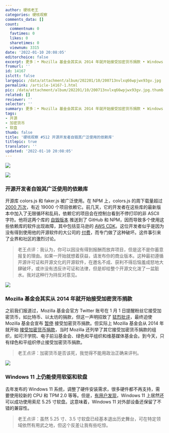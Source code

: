 ```yaml
---
author: 硬核老王
categories: 硬核观察
comments_data: []
count:
  commentnum: 0
  favtimes: 0
  likes: 0
  sharetimes: 0
  viewnum: 3315
date: '2022-01-10 20:08:05'
editorchoice: false
excerpt: 更多：• Mozilla 基金会其实从 2014 年就开始接受加密货币捐款 • Windows 11 上仍能使用软驱和软盘
fromurl: ''
id: 14167
islctt: false
largepic: /data/attachment/album/202201/10/200713nvlxq66wpjwx93gv.jpg
permalink: /article-14167-1.html
pic: /data/attachment/album/202201/10/200713nvlxq66wpjwx93gv.jpg.thumb.jpg
related: []
reviewer: ''
selector: ''
summary: 更多：• Mozilla 基金会其实从 2014 年就开始接受加密货币捐款 • Windows 11 上仍能使用软驱和软盘
tags:
- 开源
- 加密货币
- 软盘
thumb: false
title: '硬核观察 #512 开源开发者自毁其广泛使用的依赖库'
titlepic: true
translator: ''
updated: '2022-01-10 20:08:05'
---
```


![](/data/attachment/album/202201/10/200713nvlxq66wpjwx93gv.jpg)


![](/data/attachment/album/202201/10/200720cqsehqc9nl3neh9q.jpg)


### 开源开发者自毁其广泛使用的依赖库


开源库 colors.js 和 faker.js 被广泛使用。在 NPM 上，colors.js 的周下载量超过 [2000 万次](https://www.npmjs.com/package/colors)，有近 19000 个项目依赖它。前几天，它的开发者在这些库的最新版本中加入了无限循环和乱码，依赖它的项目会在控制台看到不停打印的非 ASCII 字符。他将这两个库的 [自毁版本](https://www.bleepingcomputer.com/news/security/dev-corrupts-npm-libs-colors-and-faker-breaking-thousands-of-apps/) 推送到了 GitHub 和 NPM，因而导致多个使用这些依赖库的软件出现故障，其中包括亚马逊的 [AWS CDK](https://github.com/aws/aws-cdk/issues/18323)。这位开发者似乎是因为没有得到使用他的开源软件的大公司的 [付费](http://web.archive.org/web/20210704022108/https://github.com/Marak/faker.js/issues/1046)，而专门做了这种破坏。这件事引来了业界和社区的激烈讨论。



> 
> 老王点评：我认为，你可以因没有得到报酬而放弃项目，但是这不是你蓄意报复的理由。如果一开始就想着获益，请发布你的商业版本。这种最初遵循开源许可证和开源文化的开源软件，在邀名不成、获利不得后恼羞成怒地大肆破坏，或许没有违反许可证和法律，但是却给整个开源文化泼了一盆脏水。我对这种行为持反对意见。
> 
> 
> 


![](/data/attachment/album/202201/10/200731owjg06we5gwyeguy.jpg)


### Mozilla 基金会其实从 2014 年就开始接受加密货币捐款


之前我们报道过，Mozilla 基金会官方 Twitter 账号在 1 月 1 日提醒粉丝它接受加密货币，如比特币、以太坊的捐款，但这一声明招致了 [猛烈批评](/article-14147-1.html)，最终迫使 Mozilla 基金会宣布 [暂停](/article-14158-1.html) 接受加密货币捐款。但实际上 Mozilla 基金会从 2014 年就开始 [接受加密货币捐款](https://blog.mozilla.org/en/mozilla/mozilla-now-accepts-bitcoin/)，当时 Mozilla 还列举了其它接受加密货币捐款的组织，如可汗学院、电子前沿基金会、绿色和平组织和维基媒体基金会。到今天，只有绿色和平组织停止接受加密货币捐款。



> 
> 老王点评：加密货币是否该死，我觉得不能用政治正确来评判。
> 
> 
> 


![](/data/attachment/album/202201/10/200752luwje7vwc133w4vb.jpg)


### Windows 11 上仍能使用软驱和软盘


去年发布的 Windows 11 系统，调整了硬件安装需求，很多硬件都不再支持，需要使用较新的 CPU 和 TPM 2.0 等等。但是，[有用户发现](https://news.softpedia.com/news/floppy-disks-still-working-like-a-charm-on-windows-11-534658.shtml)，Windows 11 上居然还可以成功使用索尼 5.25 寸软盘。这意味着，Windows 11 对外部设备还保留了不错的兼容性。



> 
> 老王点评：虽然 5.25 寸、3.5 寸软盘已经基本退出历史舞台，可在特定领域依然有用武之地，但这个反差让我有些吃惊。
> 
> 
>